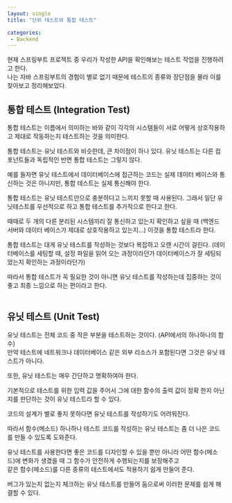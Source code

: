 ```yaml
---
layout: single
title: "단위 테스트와 통합 테스트"

categories:
 - Backend
---
```


현재 스프링부트 프로젝트 중 우리가 작성한 API을 확인해보는 테스트 작업을 진행하려고 한다. <br>
나는 자바 스프링부트의 경험이 별로 없기 때문에 테스트의 종류와 장단점을 몰라 이를 찾아보고 정리해보았다. <br>

## 통합 테스트 (Integration Test)
통합 테스트는 이름에서 의미하는 바와 같이 각각의 시스템들이 서로 어떻게 상호작용하고 제대로 작동하는지 테스트하는 것을 의미한다. <br>

통합 테스트는 유닛 테스트와 비슷한데, 큰 차이점이 하나 있다. 유닛 테스트는 다른 컴포넌트들과 독립적인 반면 통합 테스트는 그렇지 않다. <br>

예를 들자면 유닛 테스트에서 데이터베이스에 접근하는 코드는 실제 데이터 베이스와 통신하는 것은 아니지만, 통합 테스트는 실제 통신해야 한다. <br>

통합 테스트는 유닛 테스트만으로 충분하다고 느끼지 못할 때 사용된다. 그래서 일단 유닛테스트를 우선적으로 하고 통합 테스트를 추가적으로 한다고 한다. <br>

때때로 두 개의 다른 분리된 시스템끼리 잘 통신하고 있는지 확인하고 싶을 때 (백엔드 서버와 데이터 베이스가 제대로 상호작용하고 있는지...) 이것을 통합 테스트라 한다. <br>

통합 테스트는 대게 유닛 테스트를 작성하는 것보다 복잡하고 오랜 시간이 걸린다. (데이터베이스를 세팅할 때, 설정 파일을 읽어 오는 과정이라던가 데이터베이스가 잘 세팅되었는지 확인하는 과정이라던가) <br>

따라서 통합 테스트가 꼭 필요한 것이 아니면 유닛 테스트를 작성하는데 집중하는 것이 좋고 최종 느낌으로 하는 편이라고 한다. <br> <br>

## 유닛 테스트 (Unit Test) 

유닛 테스트는 전체 코드 중 작은 부분을 테스트하는 것이다. (API에서의 하나하나의 함수) <br>
만약 테스트에 네트워크나 데이터베이스 같은 외부 리소스가 포함된다면 그것은 유닛 테스트가 아니다. <br>

또한, 유닛 테스트는 매우 간단하고 명확하여야 한다. <br>

기본적으로 테스트를 위한 입력 값을 주어서 그에 대한 함수의 출력 값이 정확 한지 아닌지를 판단하는 것이 유닛 테스트라 할 수 있다. <br>

코드의 설계가 별로 좋지 못하다면 유닛 테스트를 작성하기도 어려워진다. <br>

따라서 함수(메소드) 하나하나 테스트 코드를 작성하는 유닛 테스트는 좀 더 나은 코드를 만들 수 있도록 도와준다. <br>

유닛 테스트를 사용한다면 좋은 코드를 디자인할 수 있을 뿐만 아니라 어떤 함수(메소드)에 변화가 생겼을 때 그 함수가 안전하게 수행되는지를 보장해주고 <br>
같은 함수(메소드)를 다른 종류의 테스트에서도 적용하기 쉽게 만들어 준다. <br>

 버그가 있는지 없는지 체크하는 유닛 테스트를 만들어 둠으로써 이러한 문제를 쉽게 해결할 수 있다.
